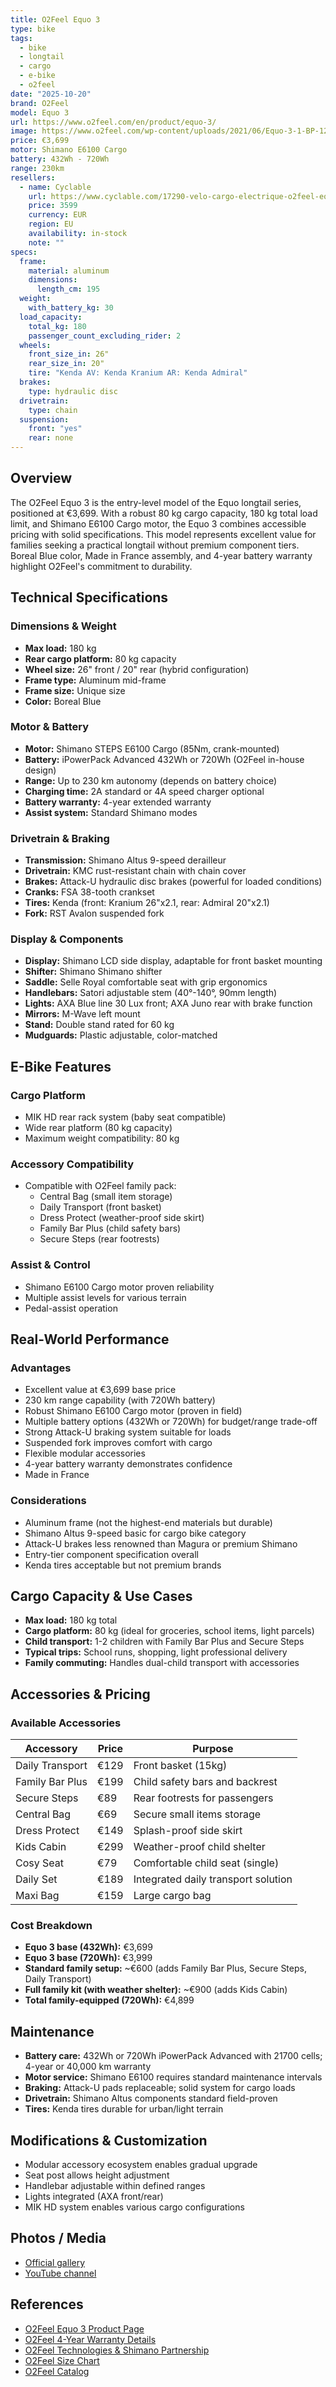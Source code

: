 ```yaml
---
title: O2Feel Equo 3
type: bike
tags:
  - bike
  - longtail
  - cargo
  - e-bike
  - o2feel
date: "2025-10-20"
brand: O2Feel
model: Equo 3
url: https://www.o2feel.com/en/product/equo-3/
image: https://www.o2feel.com/wp-content/uploads/2021/06/Equo-3-1-BP-1200x1200-1-800x800.jpg
price: €3,699
motor: Shimano E6100 Cargo
battery: 432Wh - 720Wh
range: 230km
resellers:
  - name: Cyclable
    url: https://www.cyclable.com/17290-velo-cargo-electrique-o2feel-equo-3.html
    price: 3599
    currency: EUR
    region: EU
    availability: in-stock
    note: ""
specs:
  frame:
    material: aluminum
    dimensions:
      length_cm: 195
  weight:
    with_battery_kg: 30
  load_capacity:
    total_kg: 180
    passenger_count_excluding_rider: 2
  wheels:
    front_size_in: 26"
    rear_size_in: 20"
    tire: "Kenda AV: Kenda Kranium AR: Kenda Admiral"
  brakes:
    type: hydraulic disc
  drivetrain:
    type: chain
  suspension:
    front: "yes"
    rear: none
---
```


## Overview

The O2Feel Equo 3 is the entry-level model of the Equo longtail series, positioned at €3,699. With a robust 80 kg cargo capacity, 180 kg total load limit, and Shimano E6100 Cargo motor, the Equo 3 combines accessible pricing with solid specifications. This model represents excellent value for families seeking a practical longtail without premium component tiers. Boreal Blue color, Made in France assembly, and 4-year battery warranty highlight O2Feel's commitment to durability.

## Technical Specifications

### Dimensions & Weight

- **Max load:** 180 kg
- **Rear cargo platform:** 80 kg capacity
- **Wheel size:** 26" front / 20" rear (hybrid configuration)
- **Frame type:** Aluminum mid-frame
- **Frame size:** Unique size
- **Color:** Boreal Blue

### Motor & Battery

- **Motor:** Shimano STEPS E6100 Cargo (85Nm, crank-mounted)
- **Battery:** iPowerPack Advanced 432Wh or 720Wh (O2Feel in-house design)
- **Range:** Up to 230 km autonomy (depends on battery choice)
- **Charging time:** 2A standard or 4A speed charger optional
- **Battery warranty:** 4-year extended warranty
- **Assist system:** Standard Shimano modes

### Drivetrain & Braking

- **Transmission:** Shimano Altus 9-speed derailleur
- **Drivetrain:** KMC rust-resistant chain with chain cover
- **Brakes:** Attack-U hydraulic disc brakes (powerful for loaded conditions)
- **Cranks:** FSA 38-tooth crankset
- **Tires:** Kenda (front: Kranium 26"x2.1, rear: Admiral 20"x2.1)
- **Fork:** RST Avalon suspended fork

### Display & Components

- **Display:** Shimano LCD side display, adaptable for front basket mounting
- **Shifter:** Shimano Shimano shifter
- **Saddle:** Selle Royal comfortable seat with grip ergonomics
- **Handlebars:** Satori adjustable stem (40°-140°, 90mm length)
- **Lights:** AXA Blue line 30 Lux front; AXA Juno rear with brake function
- **Mirrors:** M-Wave left mount
- **Stand:** Double stand rated for 60 kg
- **Mudguards:** Plastic adjustable, color-matched

## E-Bike Features

### Cargo Platform

- MIK HD rear rack system (baby seat compatible)
- Wide rear platform (80 kg capacity)
- Maximum weight compatibility: 80 kg

### Accessory Compatibility

- Compatible with O2Feel family pack:
  - Central Bag (small item storage)
  - Daily Transport (front basket)
  - Dress Protect (weather-proof side skirt)
  - Family Bar Plus (child safety bars)
  - Secure Steps (rear footrests)

### Assist & Control

- Shimano E6100 Cargo motor proven reliability
- Multiple assist levels for various terrain
- Pedal-assist operation

## Real-World Performance

### Advantages

- Excellent value at €3,699 base price
- 230 km range capability (with 720Wh battery)
- Robust Shimano E6100 Cargo motor (proven in field)
- Multiple battery options (432Wh or 720Wh) for budget/range trade-off
- Strong Attack-U braking system suitable for loads
- Suspended fork improves comfort with cargo
- Flexible modular accessories
- 4-year battery warranty demonstrates confidence
- Made in France

### Considerations

- Aluminum frame (not the highest-end materials but durable)
- Shimano Altus 9-speed basic for cargo bike category
- Attack-U brakes less renowned than Magura or premium Shimano
- Entry-tier component specification overall
- Kenda tires acceptable but not premium brands

## Cargo Capacity & Use Cases

- **Max load:** 180 kg total
- **Cargo platform:** 80 kg (ideal for groceries, school items, light parcels)
- **Child transport:** 1-2 children with Family Bar Plus and Secure Steps
- **Typical trips:** School runs, shopping, light professional delivery
- **Family commuting:** Handles dual-child transport with accessories

## Accessories & Pricing

### Available Accessories

| Accessory       | Price | Purpose                             |
| --------------- | ----- | ----------------------------------- |
| Daily Transport | €129  | Front basket (15kg)                 |
| Family Bar Plus | €199  | Child safety bars and backrest      |
| Secure Steps    | €89   | Rear footrests for passengers       |
| Central Bag     | €69   | Secure small items storage          |
| Dress Protect   | €149  | Splash-proof side skirt             |
| Kids Cabin      | €299  | Weather-proof child shelter         |
| Cosy Seat       | €79   | Comfortable child seat (single)     |
| Daily Set       | €189  | Integrated daily transport solution |
| Maxi Bag        | €159  | Large cargo bag                     |

### Cost Breakdown

- **Equo 3 base (432Wh):** €3,699
- **Equo 3 base (720Wh):** €3,999
- **Standard family setup:** ~€600 (adds Family Bar Plus, Secure Steps, Daily Transport)
- **Full family kit (with weather shelter):** ~€900 (adds Kids Cabin)
- **Total family-equipped (720Wh):** €4,899

## Maintenance

- **Battery care:** 432Wh or 720Wh iPowerPack Advanced with 21700 cells; 4-year or 40,000 km warranty
- **Motor service:** Shimano E6100 requires standard maintenance intervals
- **Braking:** Attack-U pads replaceable; solid system for cargo loads
- **Drivetrain:** Shimano Altus components standard field-proven
- **Tires:** Kenda tires durable for urban/light terrain

## Modifications & Customization

- Modular accessory ecosystem enables gradual upgrade
- Seat post allows height adjustment
- Handlebar adjustable within defined ranges
- Lights integrated (AXA front/rear)
- MIK HD system enables various cargo configurations

## Photos / Media

- [Official gallery](https://www.o2feel.com/en/product/equo-3/)
- [YouTube channel](https://www.youtube.com/c/O2FeelBikes)

## References

- [O2Feel Equo 3 Product Page](https://www.o2feel.com/en/product/equo-3/)
- [O2Feel 4-Year Warranty Details](https://www.o2feel.com/en/4-year-warranty/)
- [O2Feel Technologies & Shimano Partnership](https://www.o2feel.com/en/o2feel-e-bikes-shimano/)
- [O2Feel Size Chart](https://www.o2feel.com/en/size-chart/)
- [O2Feel Catalog](https://www.o2feel.com/en/catalog/)
